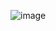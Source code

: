 ![image](https://user-images.githubusercontent.com/93000522/196216071-a752a13b-cce9-421c-840d-0f5e9410fa02.png)